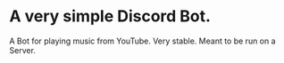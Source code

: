 # A very simple Discord Bot.

A Bot for playing music from YouTube.
Very stable. Meant to be run on a Server.
